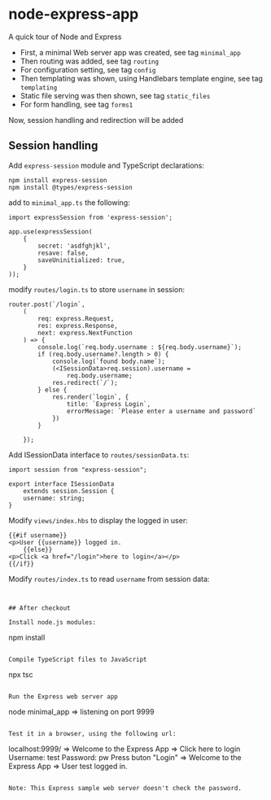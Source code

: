 # node-express-app
A quick tour of Node and Express

* First, a minimal Web server app was created, see tag `minimal_app`
* Then routing was added, see tag `routing`
* For configuration setting, see tag `config`
* Then templating was shown, using Handlebars template engine, see tag `templating`
* Static file serving was then shown, see tag `static_files`
* For form handling, see tag `forms1`

Now, session handling and redirection will be added

## Session handling 

Add `express-session` module and TypeScript declarations:
```
npm install express-session
npm install @types/express-session
```

add to `minimal_app.ts` the following:
```
import expressSession from 'express-session';

app.use(expressSession(
    {
        secret: 'asdfghjkl',
        resave: false,
        saveUninitialized: true,
    }
));
```

modify `routes/login.ts` to store `username` in session:
```
router.post(`/login`,
    (
        req: express.Request,
        res: express.Response,
        next: express.NextFunction
    ) => {
        console.log(`req.body.username : ${req.body.username}`);
        if (req.body.username?.length > 0) {
            console.log(`found body.name`);
            (<ISessionData>req.session).username =
                req.body.username;
            res.redirect(`/`);
        } else {
            res.render(`login`, {
                title: `Express Login`,
                errorMessage: `Please enter a username and password`
            })
        }

    });
 ```

Add ISessionData interface to `routes/sessionData.ts`:
```
import session from "express-session";

export interface ISessionData
    extends session.Session {
    username: string;
}
```

Modify `views/index.hbs` to display the logged in user:
```
{{#if username}}
<p>User {{username}} logged in.
    {{else}}
<p>Click <a href="/login">here to login</a></p>
{{/if}}
```

Modify `routes/index.ts` to read `username` from session data:
```


## After checkout

Install node.js modules:
```
npm install
```

Compile TypeScript files to JavaScript
```
npx tsc
```

Run the Express web server app
```
node minimal_app
=> listening on port 9999
```

Test it in a browser, using the following url:
```
localhost:9999/
=> Welcome to the Express App
=> Click here to login
Username: test
Password: pw
Press buton "Login"
=> Welcome to the Express App
=> User test logged in.
```

Note: This Express sample web server doesn't check the password.
